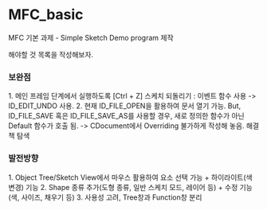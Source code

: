# MFC_basic
MFC 기본 과제 - Simple Sketch Demo program 제작

해야할 것 목록을 작성해보자.

<h3>보완점</h3>
1.  메인 프레임 단계에서 실행하도록
    [Ctrl + Z] 스케치 되돌리기 : 이벤트 함수 사용 -> ID_EDIT_UNDO 사용.
2.  현재 ID_FILE_OPEN을 활용하여 문서 열기 가능.
    But, ID_FILE_SAVE 혹은 ID_FILE_SAVE_AS를 사용할 경우, 새로 정의한 함수가 아닌 Default 함수가 호출 됨.
    -> CDocument에서 Overriding 불가하게 작성해 놓음. 해결책 탐색

<h3>발전방향</h3>
1.  Object Tree/Sketch View에서 마우스 활용하여 요소 선택 가능 + 하이라이트(색 변경) 기능
2.  Shape 종류 추가(도형 종류, 일반 스케치 모드, 레이어 등) + 수정 기능(색, 사이즈, 채우기 등)
3.  사용성 고려, Tree창과 Function창 분리
